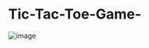 ﻿# Tic-Tac-Toe-Game-
![image](https://github.com/Prattycodes/Tic-Tac-Toe-Game-/assets/89979888/2fd5e5d3-fdb1-42d4-8288-45ef2d37f1bf)
